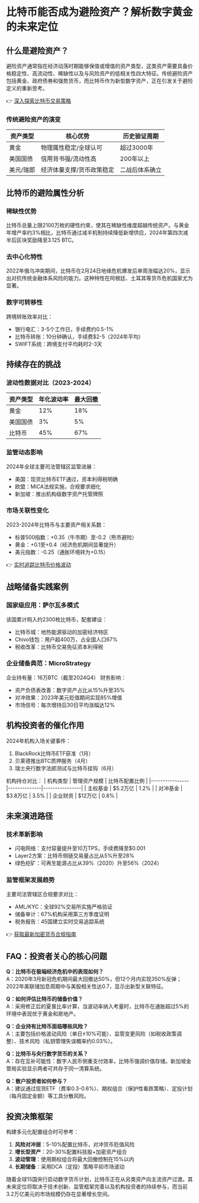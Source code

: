 # 比特币能否成为避险资产？解析数字黄金的未来定位

## 什么是避险资产？

避险资产通常指在经济动荡时期能够保值或增值的资产类型，这类资产需要具备价格稳定性、高流动性、稀缺性以及与风险资产的低相关性四大特征。传统避险资产包括黄金、政府债券和强势货币，而比特币作为新型数字资产，正在引发关于避险定义的重新思考。

👉 [深入探索比特币交易策略](https://bit.ly/okx_welcome)

### 传统避险资产的演变
| 资产类型       | 核心优势                          | 历史验证周期      |
|----------------|-----------------------------------|------------------|
| 黄金           | 物理属性稳定/全球认可             | 超过3000年       |
| 美国国债       | 信用背书强/流动性高               | 200年以上        |
| 美元/瑞郎      | 经济体量支撑/货币政策稳定         | 二战后体系确立   |

## 比特币的避险属性分析

### 稀缺性优势
比特币总量上限2100万枚的硬性约束，使其在稀缺性维度超越传统资产。与黄金年增产率约3%相比，比特币通过减半机制持续降低新增供应，2024年第四次减半后区块奖励降至3.125 BTC。

### 去中心化特性
2022年俄乌冲突期间，比特币在2月24日地缘危机爆发后单周涨幅达20%，显示出对抗传统金融体系风险的能力。这种特性在阿根廷、土耳其等货币危机国家尤为显著。

### 数字可转移性
跨境转账效率对比：
- 银行电汇：3-5个工作日，手续费约0.5-1%
- 比特币转账：10分钟确认，手续费$2-5（2024年平均）
- SWIFT系统：跨境支付平均耗时2-3天

## 持续存在的挑战

### 波动性数据对比（2023-2024）
| 资产类型       | 年化波动率 | 最大回撤 |
|----------------|------------|----------|
| 黄金           | 12%        | 18%      |
| 美国国债       | 3%         | 5%       |
| 比特币         | 45%        | 67%      |

### 监管动态影响
2024年全球主要司法管辖区监管进展：
- 美国：现货比特币ETF通过，资本利得税明确
- 欧盟：MiCA法规实施，合规要求细化
- 新加坡：推出机构级数字资产托管牌照

### 市场关联性变化
2023-2024年比特币与主要资产相关系数：
- 标普500指数：+0.35（牛市期）至-0.2（熊市避险）
- 黄金：+0.1至+0.4（经济危机期间显著提升）
- 美元指数：-0.25（通胀环境转为+0.15）

👉 [实时追踪比特币价格波动](https://bit.ly/okx_welcome)

## 战略储备实践案例

### 国家级应用：萨尔瓦多模式
该国累计购入约2300枚比特币，配套建设：
- 比特币城：地热能源驱动的加密经济特区
- Chivo钱包：用户超400万，占全国人口67%
- 税收改革：比特币交易免征资本利得税

### 企业储备典范：MicroStrategy
企业持有量：16万BTC（截至2024Q4）
财务影响：
- 资产负债表改善：数字资产占比从15%升至35%
- 对冲效果：2023年美元贬值期间实现85%增值
- 市场信号：每次增持后30日平均涨幅达12%

## 机构投资者的催化作用

2024年机构入场关键事件：
1. BlackRock比特币ETF获准（1月）
2. 贝莱德推出BTC质押服务（4月）
3. 瑞士央行数字法郎测试与比特币挂钩（6月）

机构持仓对比：
| 机构类型       | 管理资产规模 | 比特币配置比例 |
|----------------|--------------|----------------|
| 主权基金       | $5.2万亿     | 1.2%           |
| 对冲基金       | $3.8万亿     | 3.5%           |
| 企业财资       | $12万亿      | 0.8%           |

## 未来演进路径

### 技术革新影响
- 闪电网络：支付容量提升至10万TPS，手续费降至$0.001
- Layer2方案：比特币侧链交易量占比从5%升至28%
- 绿色挖矿：可再生能源占比从39%（2020）升至56%（2024）

### 监管框架发展趋势
主要司法管辖区合规要求对比：
- AML/KYC：全球92%交易所实施严格验证
- 储备审计：67%机构采用第三方季度证明
- 税务报告：45国建立实时交易追踪系统

👉 [获取最新加密货币合规指南](https://bit.ly/okx_welcome)

## FAQ：投资者关心的核心问题

**Q：比特币在极端经济危机中的表现如何？**  
A：2020年3月新冠危机期间最大回撤达50%，但12个月内实现350%反弹；2022年美联储加息周期中与美股相关性达0.7，显示出新型关联特征。

**Q：如何评估比特币的储备价值？**  
A：采用修正后的夏普比率计算，当波动率纳入考量时，比特币在通胀超过5%的环境中表现优于黄金和房地产。

**Q：企业持有比特币面临哪些风险？**  
A：主要包括价格波动风险（单日±10%可能）、监管变更风险（如税收政策调整）、技术风险（私钥管理失误概率约0.03%）。

**Q：比特币与央行数字货币的关系？**  
A：存在互补可能性：数字人民币侧重支付效率，比特币强调价值存储。新加坡金管局实验显示两者可共存于同一清算系统。

**Q：散户投资者如何参与？**  
A：建议通过现货ETF（费率0.3-0.6%）、期权组合（保护性看跌策略）、定投计划（每月固定金额）等工具分散风险。

## 投资决策框架

构建多元化配置组合时可参考：
1. **风险对冲层**：5-10%配置比特币，对冲货币贬值风险
2. **增长型资产**：20-30%配置科技股+加密资产组合
3. **波动管理**：使用期权组合将最大回撤控制在15%以内
4. **长期储备**：采用DCA（定投）策略平抑市场波动

随着全球15国央行启动数字货币计划，比特币正在从另类资产向主流资产过渡。其未来定位将取决于技术创新、监管框架完善以及机构投资者的持续参与，而当前3.2万亿美元的市场规模仍存在显著增长空间。